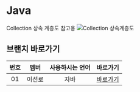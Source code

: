 # Java
Collection 상속 계층도 참고용
![Collection 상속계층도](https://github.com/Sunro1994/Java/assets/132982907/5ec5ea65-5ba7-498e-ba73-326bf634620a)
## 브랜치 바로가기

| 번호 |  멤버  |  사용하시는 언어  |     바로가기      | 
| :--: | :--------: | :-----------------: | :---------------: |
|  01  | 이선로 |      자바      | [바로가기][sunro] |





[sunro]: [https://github.com/Employment-Study/Algorithm_Study/tree/Sunro_Algo](https://github.com/Sunro1994/Java/tree/main/Collection_Class/ch11)

